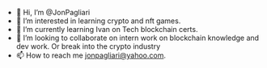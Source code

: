 - 👋 Hi, I’m @JonPagliari
- 👀 I’m interested in learning crypto and nft games.
- 🌱 I’m currently learning Ivan on Tech blockchain certs.
- 💞️ I’m looking to collaborate on intern work on blockchain knowledge and dev work. Or break into the crypto industry
- 📫 How to reach me jonpagliari@yahoo.com. 

<!---
Frostycakes729/Frostycakes729 is a ✨ special ✨ repository because its `README.md` (this file) appears on your GitHub profile.
You can click the Preview link to take a look at your changes.
--->
